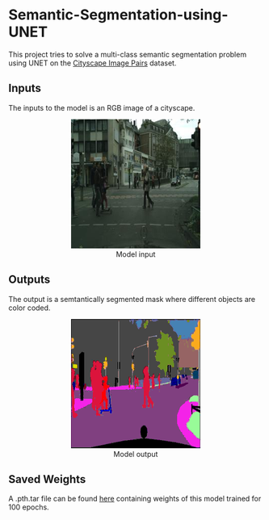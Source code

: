 # Semantic-Segmentation-using-UNET

This project tries to solve a multi-class semantic segmentation problem using UNET on the [Cityscape Image Pairs](https://www.kaggle.com/dansbecker/cityscapes-image-pairs) dataset.

## Inputs
The inputs to the model is an RGB image of a cityscape. 

<p align="center">
    <img width="256" height="256" src="https://github.com/tauseef09/Semantic-Segmentation-using-UNET/blob/master/readme_images/input.jpg">
    <br>
    Model input
</p>

## Outputs
The output is a semtantically segmented mask where different objects are color coded.

<p align="center">
    <img width="256" height="256" src="https://github.com/tauseef09/Semantic-Segmentation-using-UNET/blob/master/readme_images/output.jpg">
    <br>
    Model output
</p>

## Saved Weights
A .pth.tar file can be found [here](https://drive.google.com/drive/u/0/folders/1OroW6nzyOo3882BFTUPFQibFUOxO5kUx) containing weights of this model trained for 100 epochs. 
